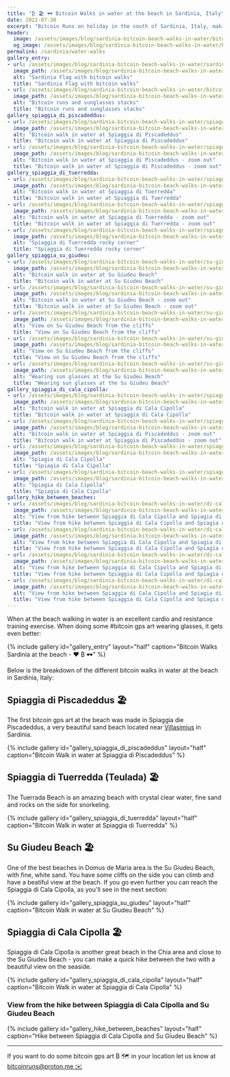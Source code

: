 ```yaml
---
title: "₿ 🏖️ 🕶️ Bitcoin Walks in water at the beach in Sardinia, Italy"
date: 2022-07-30
excerpt: "Bitcoin Runs on holiday in the south of Sardinia, Italy, making some gpsart at the beach ₿ 🏖️ 🕶️️"
header:
  image: /assets/images/blog/sardinia-bitcoin-beach-walks-in-water/bitcoinruns-sardinia-beaches-header.jpeg
  og_image: /assets/images/blog/sardinia-bitcoin-beach-walks-in-water/bitcoinruns-sardinia-beaches-header.jpeg
permalink: /sardinia/water-walks
gallery_entry:
- url: /assets/images/blog/sardinia-bitcoin-beach-walks-in-water/sardinia-flag-with-bitcoin-walks-square.jpeg
  image_path: /assets/images/blog/sardinia-bitcoin-beach-walks-in-water/sardinia-flag-with-bitcoin-walks-square.jpeg
  alt: "Sardinia Flag with bitcoin walks"
  title: "Sardinia Flag with bitcoin walks"
- url: /assets/images/blog/sardinia-bitcoin-beach-walks-in-water/bitcoinruns-sunglasses-stack.jpeg
  image_path: /assets/images/blog/sardinia-bitcoin-beach-walks-in-water/bitcoinruns-sunglasses-stack.jpeg
  alt: "Bitcoin runs and sunglasses stacks"
  title: "Bitcoin runs and sunglasses stacks"
gallery_spiaggia_di_piscadeddus:
- url: /assets/images/blog/sardinia-bitcoin-beach-walks-in-water/spiaggia-di-piscadeddus-bitcoin-walk-in-water.jpeg
  image_path: /assets/images/blog/sardinia-bitcoin-beach-walks-in-water/spiaggia-di-piscadeddus-bitcoin-walk-in-water.jpeg
  alt: "Bitcoin walk in water at Spiaggia di Piscadeddus"
  title: "Bitcoin walk in water at Spiaggia di Piscadeddus"
- url: /assets/images/blog/sardinia-bitcoin-beach-walks-in-water/spiaggia-di-piscadeddus-bitcoin-walk-in-water-zoom-out.jpeg
  image_path: /assets/images/blog/sardinia-bitcoin-beach-walks-in-water/spiaggia-di-piscadeddus-bitcoin-walk-in-water-zoom-out.jpeg
  alt: "Bitcoin walk in water at Spiaggia di Piscadeddus - zoom out"
  title: "Bitcoin walk in water at Spiaggia di Piscadeddus - zoom out"
gallery_spiaggia_di_tuerredda:
- url: /assets/images/blog/sardinia-bitcoin-beach-walks-in-water/spiaggia-di-tuerradda-bitcoin-walk.jpeg
  image_path: /assets/images/blog/sardinia-bitcoin-beach-walks-in-water/spiaggia-di-tuerradda-bitcoin-walk.jpeg
  alt: "Bitcoin walk in water at Spiaggia di Tuerredda"
  title: "Bitcoin walk in water at Spiaggia di Tuerredda"
- url: /assets/images/blog/sardinia-bitcoin-beach-walks-in-water/spiaggia-di-tuerradda-bitcoin-walk-zoom-out.jpeg
  image_path: /assets/images/blog/sardinia-bitcoin-beach-walks-in-water/spiaggia-di-tuerradda-bitcoin-walk-zoom-out.jpeg
  alt: "Bitcoin walk in water at Spiaggia di Tuerredda - zoom out"
  title: "Bitcoin walk in water at Spiaggia di Tuerredda - zoom out"
- url: /assets/images/blog/sardinia-bitcoin-beach-walks-in-water/spiaggia-di-tuerradda.jpeg
  image_path: /assets/images/blog/sardinia-bitcoin-beach-walks-in-water/spiaggia-di-tuerradda.jpeg
  alt: "Spiaggia di Tuerredda rocky corner"
  title: "Spiaggia di Tuerredda rocky corner"
gallery_spiaggia_su_giudeu:
- url: /assets/images/blog/sardinia-bitcoin-beach-walks-in-water/su-giudeu-beach-bitcoin-walk-in-water.jpeg
  image_path: /assets/images/blog/sardinia-bitcoin-beach-walks-in-water/su-giudeu-beach-bitcoin-walk-in-water.jpeg
  alt: "Bitcoin walk in water at Su Giudeu Beach"
  title: "Bitcoin walk in water at Su Giudeu Beach"
- url: /assets/images/blog/sardinia-bitcoin-beach-walks-in-water/su-giudeu-beach-bitcoin-walk-in-water-zoom-out.jpeg
  image_path: /assets/images/blog/sardinia-bitcoin-beach-walks-in-water/su-giudeu-beach-bitcoin-walk-in-water-zoom-out.jpeg
  alt: "Bitcoin walk in water at Su Giudeu Beach - zoom out"
  title: "Bitcoin walk in water at Su Giudeu Beach - zoom out"
- url: /assets/images/blog/sardinia-bitcoin-beach-walks-in-water/su-giudeu-beach-view-from-the-cliffs.jpeg
  image_path: /assets/images/blog/sardinia-bitcoin-beach-walks-in-water/su-giudeu-beach-view-from-the-cliffs.jpeg
  alt: "View on Su Giudeu Beach from the cliffs"
  title: "View on Su Giudeu Beach from the cliffs"
- url: /assets/images/blog/sardinia-bitcoin-beach-walks-in-water/su-giudeu-beach-cliffs-sunglasses.jpeg
  image_path: /assets/images/blog/sardinia-bitcoin-beach-walks-in-water/su-giudeu-beach-cliffs-sunglasses.jpeg
  alt: "View on Su Giudeu Beach from the cliffs"
  title: "View on Su Giudeu Beach from the cliffs"
- url: /assets/images/blog/sardinia-bitcoin-beach-walks-in-water/su-giudeu-beach-bitcoin-sunglasses.jpeg
  image_path: /assets/images/blog/sardinia-bitcoin-beach-walks-in-water/su-giudeu-beach-bitcoin-sunglasses.jpeg
  alt: "Wearing sun glasses at the Su Giudeu Beach"
  title: "Wearing sun glasses at the Su Giudeu Beach"
gallery_spiaggia_di_cala_cipolla:
- url: /assets/images/blog/sardinia-bitcoin-beach-walks-in-water/spiaggia-di-cala-cipolla-bitcoin-walk-in-water.jpeg
  image_path: /assets/images/blog/sardinia-bitcoin-beach-walks-in-water/spiaggia-di-cala-cipolla-bitcoin-walk-in-water.jpeg
  alt: "Bitcoin walk in water at Spiaggia di Cala Cipolla"
  title: "Bitcoin walk in water at Spiaggia di Cala Cipolla"
- url: /assets/images/blog/sardinia-bitcoin-beach-walks-in-water/spiaggia-di-cala-cipolla-bitcoin-walk-in-water-zoom-out.png
  image_path: /assets/images/blog/sardinia-bitcoin-beach-walks-in-water/spiaggia-di-cala-cipolla-bitcoin-walk-in-water-zoom-out.png
  alt: "Bitcoin walk in water at Spiaggia di Piscadeddus - zoom out"
  title: "Bitcoin walk in water at Spiaggia di Piscadeddus - zoom out"
- url: /assets/images/blog/sardinia-bitcoin-beach-walks-in-water/spiaggia-di-cala-cipolla.jpeg
  image_path: /assets/images/blog/sardinia-bitcoin-beach-walks-in-water/spiaggia-di-cala-cipolla.jpeg
  alt: "Spiagia di Cala Cipolla"
  title: "Spiagia di Cala Cipolla"
- url: /assets/images/blog/sardinia-bitcoin-beach-walks-in-water/spiaggia-di-cala-cipolla-further.jpeg
  image_path: /assets/images/blog/sardinia-bitcoin-beach-walks-in-water/spiaggia-di-cala-cipolla-further.jpeg
  alt: "Spiagia di Cala Cipolla"
  title: "Spiagia di Cala Cipolla"
gallery_hike_between_beaches:
- url: /assets/images/blog/sardinia-bitcoin-beach-walks-in-water/di-cala-cipolla-to-su-giudeu-hike-0.jpeg
  image_path: /assets/images/blog/sardinia-bitcoin-beach-walks-in-water/di-cala-cipolla-to-su-giudeu-hike-0.jpeg
  alt: "View from hike between Spiaggia di Cala Cipolla and Spiagia di Su Giudeu"
  title: "View from hike between Spiaggia di Cala Cipolla and Spiagia di Su Giudeu"
- url: /assets/images/blog/sardinia-bitcoin-beach-walks-in-water/di-cala-cipolla-to-su-giudeu-hike-0-1.jpeg
  image_path: /assets/images/blog/sardinia-bitcoin-beach-walks-in-water/di-cala-cipolla-to-su-giudeu-hike-0-1.jpeg
  alt: "View from hike between Spiaggia di Cala Cipolla and Spiagia di Su Giudeu"
  title: "View from hike between Spiaggia di Cala Cipolla and Spiagia di Su Giudeu"
- url: /assets/images/blog/sardinia-bitcoin-beach-walks-in-water/di-cala-cipolla-to-su-giudeu-hike-1.jpeg
  image_path: /assets/images/blog/sardinia-bitcoin-beach-walks-in-water/di-cala-cipolla-to-su-giudeu-hike-1.jpeg
  alt: "View from hike between Spiaggia di Cala Cipolla and Spiagia di Su Giudeu"
  title: "View from hike between Spiaggia di Cala Cipolla and Spiagia di Su Giudeu"
- url: /assets/images/blog/sardinia-bitcoin-beach-walks-in-water/di-cala-cipolla-to-su-giudeu-hike-2.jpeg
  image_path: /assets/images/blog/sardinia-bitcoin-beach-walks-in-water/di-cala-cipolla-to-su-giudeu-hike-2.jpeg
  alt: "View from hike between Spiaggia di Cala Cipolla and Spiagia di Su Giudeu"
  title: "View from hike between Spiaggia di Cala Cipolla and Spiagia di Su Giudeu"
---
```


When at the beach walking in water is an excellent cardio and resistance training exercise. When doing some #bitcoin
gps art wearing glasses, it gets even better:

{% include gallery id="gallery_entry" layout="half" caption="Bitcoin Walks Sardinia at the beach - ❤️ ₿ 🕶️" %}

Below is the breakdown of the different bitcoin walks in water at the beach in Sardinia, Italy:

## Spiaggia di Piscadeddus 🏖️

The first bitcoin gps art at the beach was made in Spiaggia die Piscadeddus, a very beautiful sand beach located
near [Villasimius](https://en.wikipedia.org/wiki/Villasimius) in Sardinia. 

{% include gallery id="gallery_spiaggia_di_piscadeddus" layout="half" caption="Bitcoin Walk in water at Spiaggia di Piscadeddus" %}


## Spiaggia di Tuerredda (Teulada) 🏖️

The Tuerrada Beach is an amazing beach with crystal clear water, fine sand and rocks on the side for snorkeling.

{% include gallery id="gallery_spiaggia_di_tuerredda" layout="half" caption="Bitcoin Walk in water at Spiaggia di Tuerredda" %}

## Su Giudeu Beach 🏖️

One of the best beaches in Domus de Maria area is the Su Giudeu Beach, with fine, white sand. You have some cliffs
on the side you can climb and have a beatiful view at the beach. If you go even further you can reach
the Spiaggia di Cala Cipolla, as you'll see in the next section:

{% include gallery id="gallery_spiaggia_su_giudeu" layout="half" caption="Bitcoin Walk in water at Su Giudeu Beach" %}

## Spiaggia di Cala Cipolla 🏖️

Spiaggia di Cala Cipolla is another great beach in the Chia area and close to the Su Giudeu Beach - you can make a quick hike between the two
with a beautiful view on the seaside.

{% include gallery id="gallery_spiaggia_di_cala_cipolla" layout="half" caption="Bitcoin Walk in water at Spiaggia di Cala Cipolla" %}

### View from the hike between Spiaggia di Cala Cipolla and Su Giudeu Beach

{% include gallery id="gallery_hike_between_beaches" layout="half" caption="Hike between Spiaggia di Cala Cipolla and Su Giudeu Beach" %}

<hr>

If you want to do some bitcoin gps art ₿ 🗺️ in your location let us know at [bitcoinruns@proton.me ✉️](mailto:bitcoinruns@proton.me)